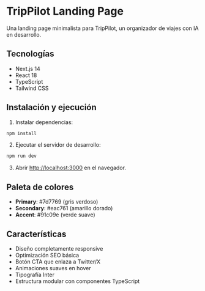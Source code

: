 # TripPilot Landing Page

Una landing page minimalista para TripPilot, un organizador de viajes con IA en desarrollo.

## Tecnologías

- Next.js 14
- React 18
- TypeScript
- Tailwind CSS

## Instalación y ejecución

1. Instalar dependencias:
```bash
npm install
```

2. Ejecutar el servidor de desarrollo:
```bash
npm run dev
```

3. Abrir [http://localhost:3000](http://localhost:3000) en el navegador.

## Paleta de colores

- **Primary**: #7d7769 (gris verdoso)
- **Secondary**: #eac761 (amarillo dorado)
- **Accent**: #91c09e (verde suave)

## Características

- Diseño completamente responsive
- Optimización SEO básica
- Botón CTA que enlaza a Twitter/X
- Animaciones suaves en hover
- Tipografía Inter
- Estructura modular con componentes TypeScript